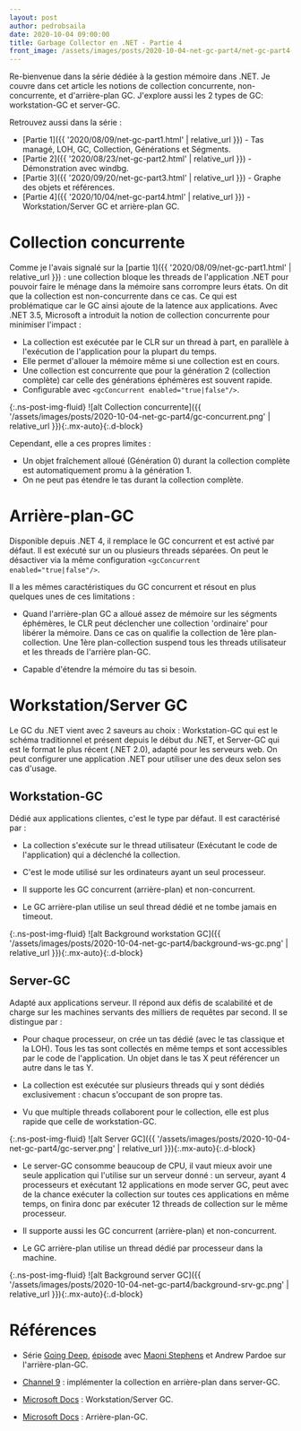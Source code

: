 ```yaml
---
layout: post
author: pedrobsaila
date: 2020-10-04 09:00:00
title: Garbage Collector en .NET - Partie 4
front_image: /assets/images/posts/2020-10-04-net-gc-part4/net-gc-part4-logo.jpg
---
```


Re-bienvenue dans la série dédiée à la gestion mémoire dans .NET. Je couvre dans cet article les notions de collection concurrente, non-concurrente, et d'arrière-plan GC. J'explore aussi les 2 types de GC: workstation-GC et server-GC.

Retrouvez aussi dans la série :

+ [Partie 1]({{ '2020/08/09/net-gc-part1.html' | relative_url }}) - Tas managé, LOH, GC, Collection, Générations et Ségments.
+ [Partie 2]({{ '2020/08/23/net-gc-part2.html' | relative_url }}) - Démonstration avec windbg.
+ [Partie 3]({{ '2020/09/20/net-gc-part3.html' | relative_url }}) - Graphe des objets et références.
+ [Partie 4]({{ '2020/10/04/net-gc-part4.html' | relative_url }}) - Workstation/Server GC et arrière-plan GC.

# Collection concurrente

Comme je l'avais signalé sur la [partie 1]({{ '2020/08/09/net-gc-part1.html' | relative_url }}) : une collection bloque les threads de l'application .NET pour pouvoir faire le ménage dans la mémoire sans corrompre leurs états. On dit que la collection est non-concurrente dans ce cas. Ce qui est problématique car le GC ainsi ajoute de la latence aux applications. Avec .NET 3.5, Microsoft a introduit la notion de collection concurrente pour minimiser l'impact :

* La collection est exécutée par le CLR sur un thread à part, en parallèle à l'exécution de l'application pour la plupart du temps.
* Elle permet d'allouer la mémoire même si une collection est en cours.
* Une collection est concurrente que pour la génération 2 (collection complète) car celle des générations éphémères est souvent rapide.
* Configurable avec `<gcConcurrent enabled="true|false"/>`.

{:.ns-post-img-fluid}
![alt Collection concurrente]({{ '/assets/images/posts/2020-10-04-net-gc-part4/gc-concurrent.png' | relative_url }}){:.mx-auto}{:.d-block}

Cependant, elle a ces propres limites :

* Un objet fraîchement alloué (Génération 0) durant la collection complète est automatiquement promu à la génération 1.
* On ne peut pas étendre le tas durant la collection complète.

# Arrière-plan-GC

Disponible depuis .NET 4, il remplace le GC concurrent et est activé par défaut. Il est exécuté sur un ou plusieurs threads séparées. On peut le désactiver via la même configuration `<gcConcurrent enabled="true|false"/>`.

Il a les mêmes caractéristiques du GC concurrent et résout en plus quelques unes de ces limitations :

* Quand l'arrière-plan GC a alloué assez de mémoire sur les ségments éphémères, le CLR peut déclencher une collection 'ordinaire' pour libérer la mémoire. Dans ce cas on qualifie la collection de 1ère plan-collection. Une 1ère plan-collection suspend tous les threads utilisateur et les threads de l'arrière plan-GC.

* Capable d'étendre la mémoire du tas si besoin.

# Workstation/Server GC

Le GC du .NET vient avec 2 saveurs au choix : Workstation-GC qui est le schéma traditionnel et présent depuis le début du .NET, et Server-GC qui est le format le plus récent (.NET 2.0), adapté pour les serveurs web. On peut configurer une application .NET pour utiliser une des deux selon ses cas d'usage.

## Workstation-GC

Dédié aux applications clientes, c'est le type par défaut. Il est caractérisé par :

* La collection s'exécute sur le thread utilisateur (Exécutant le code de l'application) qui a déclenché la collection.

* C'est le mode utilisé sur les ordinateurs ayant un seul processeur.

* Il supporte les GC concurrent (arrière-plan) et non-concurrent.

* Le GC arrière-plan utilise un seul thread dédié et ne tombe jamais en timeout.

{:.ns-post-img-fluid}
![alt Background workstation GC]({{ '/assets/images/posts/2020-10-04-net-gc-part4/background-ws-gc.png' | relative_url }}){:.mx-auto}{:.d-block}

## Server-GC

Adapté aux applications serveur. Il répond aux défis de scalabilité et de charge sur les machines servants des milliers de requêtes par second. Il se distingue par :

* Pour chaque processeur, on crée un tas dédié (avec le tas classique et la LOH). Tous les tas sont collectés en même temps et sont accessibles par le code de l'application. Un objet dans le tas X peut référencer un autre dans le tas Y.

* La collection est exécutée sur plusieurs threads qui y sont dédiés exclusivement : chacun s'occupant de son propre tas.

* Vu que multiple threads collaborent pour le collection, elle est plus rapide que celle de workstation-GC.

{:.ns-post-img-fluid}
![alt Server GC]({{ '/assets/images/posts/2020-10-04-net-gc-part4/gc-server.png' | relative_url }}){:.mx-auto}{:.d-block}

* Le server-GC consomme beaucoup de CPU, il vaut mieux avoir une seule application qui l'utilise sur un serveur donné : un serveur, ayant 4 processeurs et exécutant 12 applications en mode server GC, peut avec de la chance exécuter la collection sur toutes ces applications en même temps, on finira donc par exécuter 12 threads de collection sur le même processeur.

* Il supporte aussi les GC concurrent (arrière-plan) et non-concurrent.

* Le GC arrière-plan utilise un thread dédié par processeur dans la machine.

{:.ns-post-img-fluid}
![alt Background server GC]({{ '/assets/images/posts/2020-10-04-net-gc-part4/background-srv-gc.png' | relative_url }}){:.mx-auto}{:.d-block}

# Références

* Série [Going Deep](https://channel9.msdn.com/Shows/Going+Deep), [épisode](https://channel9.msdn.com/shows/Going+Deep/Maoni-Stephens-and-Andrew-Pardoe-CLR-4-Inside-Background-GC/) avec [Maoni Stephens](https://twitter.com/maoni0) et Andrew Pardoe sur l'arrière-plan-GC.

* [Channel 9](https://channel9.msdn.com/posts/Maoni-Stephens-CLR-45-Server-Background-GC) : implémenter la collection en arrière-plan dans server-GC.

* [Microsoft Docs](https://docs.microsoft.com/en-us/dotnet/standard/garbage-collection/workstation-server-gc) : Workstation/Server GC.

* [Microsoft Docs](https://docs.microsoft.com/en-us/dotnet/standard/garbage-collection/background-gc) : Arrière-plan-GC.